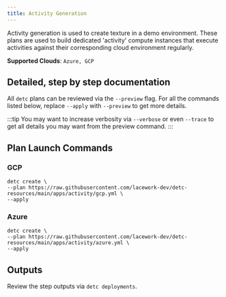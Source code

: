 ```yaml
---
title: Activity Generation
---
```


Activity generation is used to create texture in a demo environment.  These plans are used to build dedicated 'activity' compute instances that execute activities against their corresponding cloud environment regularly.

**Supported Clouds**: `Azure, GCP`

## Detailed, step by step documentation

All `detc` plans can be reviewed via the `--preview` flag. For all the commands listed below, replace `--apply` with `--preview` to get more details.

:::tip
You may want to increase verbosity via `--verbose` or even `--trace` to get all details you may want from the preview command.
:::

## Plan Launch Commands

### GCP

```
detc create \
--plan https://raw.githubusercontent.com/lacework-dev/detc-resources/main/apps/activity/gcp.yml \
--apply
```

### Azure

```
detc create \
--plan https://raw.githubusercontent.com/lacework-dev/detc-resources/main/apps/activity/azure.yml \
--apply
```


## Outputs

Review the step outputs via `detc deployments`.
